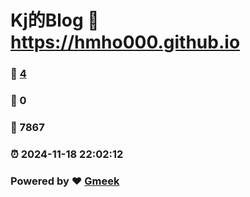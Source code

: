 # Kj的Blog :link: https://hmho000.github.io 
### :page_facing_up: [4](https://hmho000.github.io/tag.html) 
### :speech_balloon: 0 
### :hibiscus: 7867 
### :alarm_clock: 2024-11-18 22:02:12 
### Powered by :heart: [Gmeek](https://github.com/Meekdai/Gmeek)
